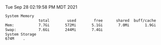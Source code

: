 Tue Sep 28 02:19:58 PM MDT 2021
```bash
System Memory
               total        used        free      shared  buff/cache   available
Mem:           7.7Gi       572Mi       5.1Gi       7.0Mi       1.9Gi       6.8Gi
Swap:          7.6Gi       244Mi       7.4Gi
System Storage
674M	.
```
